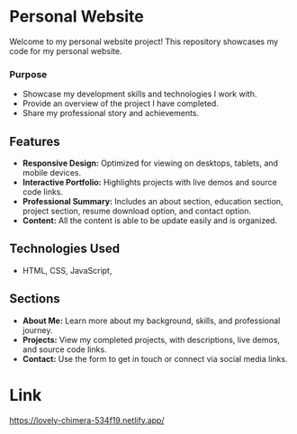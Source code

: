 # Personal Website

Welcome to my personal website project! This repository showcases my code for my personal website.

### Purpose
- Showcase my development skills and technologies I work with.
- Provide an overview of the project I have completed.
- Share my professional story and achievements.

## Features
- **Responsive Design:** Optimized for viewing on desktops, tablets, and mobile devices.
- **Interactive Portfolio:** Highlights projects with live demos and source code links.
- **Professional Summary:** Includes an about section, education section, project section, resume download option, and contact option.
- **Content:** All the content is able to be update easily and is organized.

## Technologies Used
- HTML, CSS, JavaScript,

## Sections
- **About Me:** Learn more about my background, skills, and professional journey.
- **Projects:** View my completed projects, with descriptions, live demos, and source code links.
- **Contact:** Use the form to get in touch or connect via social media links.

# Link
https://lovely-chimera-534f19.netlify.app/
